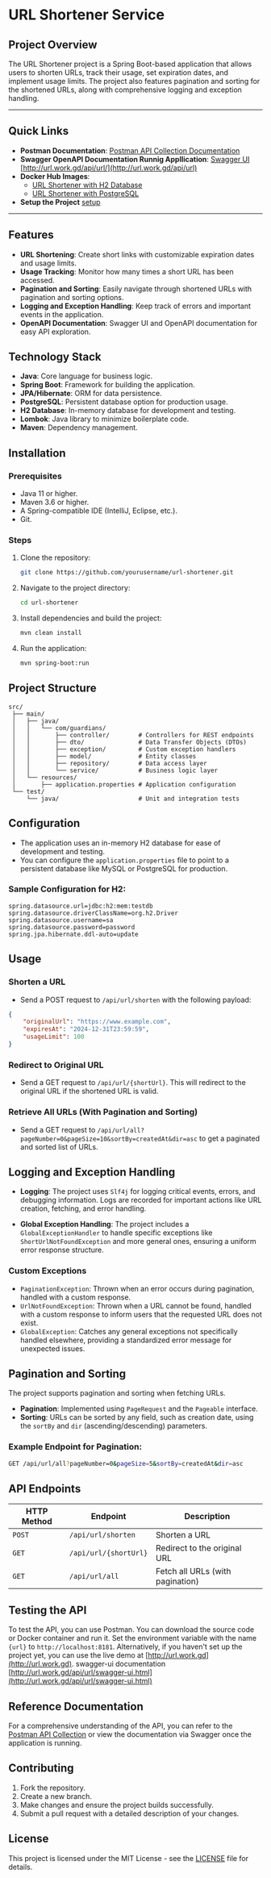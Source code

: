 # URL Shortener Service

## Project Overview

The URL Shortener project is a Spring Boot-based application that allows users to shorten URLs, track their usage, set expiration dates, and implement usage limits. The project also features pagination and sorting for the shortened URLs, along with comprehensive logging and exception handling.

---

## Quick Links

- **Postman Documentation**: [Postman API Collection Documentation](https://www.postman.com/glitch-guardians/workspace/guardians/collection/33641536-8f994d74-f358-4117-bee2-086a42aef3d0?action=share&creator=33641536&active-environment=33641536-16d30508-b9a8-46c2-8246-623ca81702a9)
- **Swagger OpenAPI Documentation Runnig Appllication**: [Swagger UI](http://url.work.gd/api/url/swagger-ui.html) [http://url.work.gd/api/url/](http://url.work.gd/api/url)
- **Docker Hub Images**:
  - [URL Shortener with H2 Database](https://hub.docker.com/r/iamkiranrajput/url-shortener:dbh2)
  - [URL Shortener with PostgreSQL](https://hub.docker.com/r/iamkiranrajput/url-shortener:latest)
- **Setup the Project** [setup](SETUP.md)

---

## Features
- **URL Shortening**: Create short links with customizable expiration dates and usage limits.
- **Usage Tracking**: Monitor how many times a short URL has been accessed.
- **Pagination and Sorting**: Easily navigate through shortened URLs with pagination and sorting options.
- **Logging and Exception Handling**: Keep track of errors and important events in the application.
- **OpenAPI Documentation**: Swagger UI and OpenAPI documentation for easy API exploration.


## Technology Stack
- **Java**: Core language for business logic.
- **Spring Boot**: Framework for building the application.
- **JPA/Hibernate**: ORM for data persistence.
- **PostgreSQL**: Persistent database option for production usage.
- **H2 Database**: In-memory database for development and testing.
- **Lombok**: Java library to minimize boilerplate code.
- **Maven**: Dependency management.

## Installation

### Prerequisites
- Java 11 or higher.
- Maven 3.6 or higher.
- A Spring-compatible IDE (IntelliJ, Eclipse, etc.).
- Git.

### Steps

1. Clone the repository:
   ```bash
   git clone https://github.com/yourusername/url-shortener.git
   ```

2. Navigate to the project directory:
   ```bash
   cd url-shortener
   ```

3. Install dependencies and build the project:
   ```bash
   mvn clean install
   ```

4. Run the application:
   ```bash
   mvn spring-boot:run
   ```

## Project Structure
```
src/
 ├── main/
 │   ├── java/
 │   │   └── com/guardians/
 │   │       ├── controller/        # Controllers for REST endpoints
 │   │       ├── dto/               # Data Transfer Objects (DTOs)
 │   │       ├── exception/         # Custom exception handlers
 │   │       ├── model/             # Entity classes
 │   │       ├── repository/        # Data access layer
 │   │       └── service/           # Business logic layer
 │   └── resources/
 │       ├── application.properties # Application configuration
 └── test/
     └── java/                      # Unit and integration tests
```

## Configuration

- The application uses an in-memory H2 database for ease of development and testing.
- You can configure the `application.properties` file to point to a persistent database like MySQL or PostgreSQL for production.

### Sample Configuration for H2:
```properties
spring.datasource.url=jdbc:h2:mem:testdb
spring.datasource.driverClassName=org.h2.Driver
spring.datasource.username=sa
spring.datasource.password=password
spring.jpa.hibernate.ddl-auto=update
```

## Usage

### Shorten a URL

- Send a POST request to `/api/url/shorten` with the following payload:

```json
{
    "originalUrl": "https://www.example.com",
    "expiresAt": "2024-12-31T23:59:59",
    "usageLimit": 100
}
```

### Redirect to Original URL

- Send a GET request to `/api/url/{shortUrl}`. This will redirect to the original URL if the shortened URL is valid.

### Retrieve All URLs (With Pagination and Sorting)

- Send a GET request to `/api/url/all?pageNumber=0&pageSize=10&sortBy=createdAt&dir=asc` to get a paginated and sorted list of URLs.

## Logging and Exception Handling

- **Logging**: The project uses `Slf4j` for logging critical events, errors, and debugging information. Logs are recorded for important actions like URL creation, fetching, and error handling.

- **Global Exception Handling**: The project includes a `GlobalExceptionHandler` to handle specific exceptions like `ShortUrlNotFoundException` and more general ones, ensuring a uniform error response structure.

### Custom Exceptions
- `PaginationException`: Thrown when an error occurs during pagination, handled with a custom response.
- `UrlNotFoundException`: Thrown when a URL cannot be found, handled with a custom response to inform users that the requested URL does not exist.
- `GlobalException`: Catches any general exceptions not specifically handled elsewhere, providing a standardized error message for unexpected issues.

## Pagination and Sorting

The project supports pagination and sorting when fetching URLs.

- **Pagination**: Implemented using `PageRequest` and the `Pageable` interface.
- **Sorting**: URLs can be sorted by any field, such as creation date, using the `sortBy` and `dir` (ascending/descending) parameters.

### Example Endpoint for Pagination:
```bash
GET /api/url/all?pageNumber=0&pageSize=5&sortBy=createdAt&dir=asc
```

## API Endpoints

| HTTP Method | Endpoint              | Description                      |
|-------------|-----------------------|----------------------------------|
| `POST`      | `/api/url/shorten`     | Shorten a URL                    |
| `GET`       | `/api/url/{shortUrl}`  | Redirect to the original URL     |
| `GET`       | `/api/url/all`         | Fetch all URLs (with pagination) |

## Testing the API

To test the API, you can use Postman. You can download the source code or Docker container and run it. Set the environment variable with the name `{url}` to `http://localhost:8181`. Alternatively, if you haven't set up the project yet, you can use the live demo at [http://url.work.gd](http://url.work.gd).
swagger-ui documentation [http://url.work.gd/api/url/swagger-ui.html](http://url.work.gd/api/url/swagger-ui.html)
## Reference Documentation

For a comprehensive understanding of the API, you can refer to the [Postman API Collection](https://www.postman.com/glitch-guardians/workspace/guardians/collection/33641536-8f994d74-f358-4117-bee2-086a42aef3d0?action=share&creator=33641536&active-environment=33641536-16d30508-b9a8-46c2-8246-623ca81702a9) or view the documentation via Swagger once the application is running.

## Contributing

1. Fork the repository.
2. Create a new branch.
3. Make changes and ensure the project builds successfully.
4. Submit a pull request with a detailed description of your changes.

## License
This project is licensed under the MIT License - see the [LICENSE](./LICENSE) file for details.


